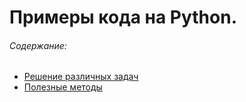 # Примеры кода на Python.

###### _Содержание:_

* [Решение различных задач](/tasks/)
* [Полезные методы](/usefulness/)
